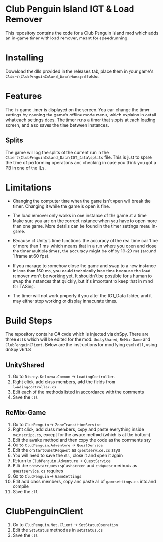 # Club Penguin Island IGT & Load Remover

This repository contains the code for a Club Penguin Island mod which adds an in-game timer with load remover, meant for speedrunning.

# Installing

Download the dlls provided in the releases tab, place them in your game's `Client\ClubPenguinIsland_Data\Managed` folder.

# Features

The in-game timer is displayed on the screen. You can change the timer settings by opening the game's offline mode menu, which explains in detail what each settings does. The timer runs a timer that stopts at each loading screen, and also saves the time between instances.

## Splits

The game will log the splits of the current run in the `Client\ClubPenguinIsland_Data\IGT_Data\splits` file. This is just to spare the time of performing operations and checking in case you think you got a PB in one of the ILs.

# Limitations

* Changing the computer time when the game isn't open will break the timer. Changing it while the game is open is fine.

* The load remover only works in one instance of the game at a time. Make sure you are on the correct instance when you have to open more than one game. More details can be found in the timer settings menu in-game.

* Because of Unity's time functions, the accuracy of the real time can't be of more than 1 ms, which means that in a run where you open and close the timer multiple times, the accuracy might be off by 10-20 ms (around 1 frame at 60 fps).

* If you manage to somehow close the game and swap to a new instance in less than 150 ms, you could technically lose time because the load remover won't be working yet. It shouldn't be possible for a human to swap the instances that quickly, but it's important to keep that in mind for TASing.

* The timer will not work properly if you alter the IGT_Data folder, and it may either stop working or display innacurate times.

# Build Steps

The repository contains C# code which is injected via dnSpy. There are three `dll`s which will be edited for the mod: `UnityShared`, `ReMix-Game` and `ClubPenguinClient`. Below are the instructions for modifying each `dll`, using dnSpy v6.1.8

## UnityShared

1. Go to `Disney.Kelowna.Common` -> `LoadingController`.
2. Right click, add class members, add the fields from `loadingcontroller.cs`
3. Edit each of the methods listed in accordance with the comments
4. Save the `dll`

## ReMix-Game

1. Go to `ClubPenguin` -> `ZoneTransitionService`
2. Right click, add class members, copy and paste everything inside `mainscript.cs`, except for the awake method (which is at the bottom)
3. Edit the awake method and then copy the code as the comments say
4. Go to `ClubPenguin.Adventure` -> `QuestService`
5. Edit the `onStartQuestRequest` as `questservice.cs` says
6. You will need to save the `dll`, close it and open it again
7. Return to `ClubPenguin.Adventure` -> `QuestService`
8. Edit the `ShowStartQuestSplashscreen` and `EndQuest` methods as `questservice.cs` requires
9. Go to `ClubPenguin` -> `GameSettings`
10. Edit add class members, copy and paste all of `gamesettings.cs` into and compile
11. Save the `dll`

# ClubPenguinClient

1. Go to `ClubPenguin.Net.Client` -> `SetStatusOperation`
2. Edit the `SetStatus` method as in `setstatus.cs`
3. Save the `dll`

